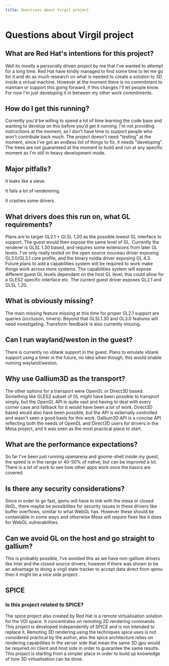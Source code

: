 ```yaml
---
title: Questions about Virgil project
---
```


# Questions about Virgil project

## What are Red Hat's intentions for this project?
Well its mostly a personally driven project by me that I've wanted to attempt for a long time. Red Hat have kindly managed to find some time to let me go for it and do as much research on what is needed to create a solution to 3D inside a virtual machine. However at the moment there is no commitment to maintain or support this going forward, if this changes I'll let people know. For now I'm just developing it in between my other work commitments.

## How do I get this running?
Currently you'd be willing to spend a lot of time learning the code base and wanting to develop on this before you'd get it running. I'm not providing instructions at the moment, as I don't have time to support people who won't contribute back much. The project doesn't need "testing" at the moment, since I've got an endless list of things to fix, it needs "developing". The trees are not guaranteed at the moment to build and run at any specific moment as I'm still in heavy development mode.

## Major pitfalls?
It leaks like a sieve.

It fails a lot of renderering.

It crashes some drivers.

## What drivers does this run on, what GL requirements?
Plans are to target GL2.1 + GLSL 1.20 as the possible lowest GL interface to support. The guest would then expose the same level of GL. Currently the renderer is GLSL 1.30 based, and requires some extensions from later GL levels. I've only really tested on the open source nouveau driver exposing GL3.0/GL3.1 core profile, and the binary nvidia driver exposing GL 4.3. Future plans to add a capabilities system will be required to work make things work across more systems. The
capabilities system will expose different guest GL levels dependant on the
host GL level, this could allow for a GLES2 specific interface etc.
The current guest driver exposes GL2.1 and GLSL 1.20.

## What is obviously missing?
The main missing feature missing at this time for proper GL2.1 support are queries (occlusion, timers). Beyond that GLSL1.30 and GL3.0 features will need investigating. Transform feedback is also currently missing.

## Can I run wayland/weston in the guest?
There is currently no vblank support in the guest. Plans to emulate vblank support using a timer in the future, no idea when though, this would enable running wayland/weston.

## Why use Gallium3D as the transport?
The other options for a transport were OpenGL or Direct3D based. Something like GLES2 subset of GL might have been possible to transport simply, but the OpenGL API is quite vast and having to deal with every corner case and fallback for it would have been a lot of work. Direct3D based would also have been possible, but the API is externally controlled and wasn't seen a good basis for this work. Gallium3D API is a concise API reflecting both the needs of OpenGL and Direct3D users for drivers in the Mesa project, and it was seen as the most practical place to start.

## What are the performance expectations?
So far I've been just running openarena and gnome-shell inside my guest, the
speed is in the range or 40-50% of native, but can be improved a lot. There
is a lot of work to see how other apps work once the basics are covered.

## Is there any security considerations?
Since in order to go fast, qemu will have to link with the mesa or closed libGL,
there maybe be possibilites for security issues in these drivers like buffer
overflows, similiar to what WebGL has. However these should be containable in
some ways and otherwise Mesa will require fixes like it does for WebGL vulnerabilities.

## Can we avoid GL on the host and go straight to gallium?
This is probably possible, I've avoided this as we have non-gallium drivers
like Intel and the closed source drivers, however if there was shown to be
an advantage to doing a virgil state tracker to accept data direct from qemu
then it might be a nice side project.

## SPICE
### Is this project related to SPICE?

The spice project also created by Red Hat is a remote virtualisation solution for the VDI space. It concentrates on remoting 2D rendering commands. This project is developed independently of SPICE and is not intended to replace it. Remoting 3D rendering using the techniques spice uses is not considered practical by the author, also the spice architecture relies on rendering capabilities in the server side that mean the same 3D gpu would be required on client and host side in order to guarantee the same results. This project is starting from a simpler place in order to build up knowledge of how 3D virtualisation can be done.

